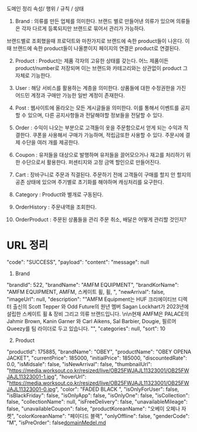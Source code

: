 도메인 정리 속성/ 행위 / 규칙 / 상태

1. Brand : 의류를 만든 업체를 의미한다. 브랜드 별로 만들어낸 의류가 있으며 의류들은 
 각자 다르게 등록되지만 브랜드로 묶어서 관리가 가능하다.

  브랜드별로 조회했을때 프로덕트와 마찬가지로 브랜드에 속한 product들이 나온다. 이때 브랜드에
속한 product들이 나올뿐이지 페이지의 연결은 product로 연결된다.

2. Product : Product는 제품 각자의 고유한 상태를 갖는다. 어느 제품이든 product/number로
저장되며 이는 브랜드와 카테고리와는 상관없이  product 그 자체로 기능한다.

3. User : 해당 서비스를 활용하는 계층을 의미한다. 상품들에 대한 수정권한을 가진 어드민 계정과 
 구매만 가능한 일반 계정이 존재한다.

4. Post : 웹사이트에 올라오는 모든 게시글들을 의미한다. 이를 통해서 이벤트를 공지할 수 있으며, 
 다른 공지사항들과 전달해야할 정보들을 전달할 수 있다.

5. Order : 수익이 나오는 부분으로 고객들이 옷을 주문함으로서 얻게 되는 수익과 직결한다. 쿠폰을 사용해서
구매가 가능하며, 적립금또한 사용할 수 있다. 주문시에 결제 수단을 여러 개를 제공한다.

6. Coupon : 유저들을 대상으로 발행하며 유저들을 끌어모으거나 재고를 처리하기 위한 수단으로서 활용한다.
 퍼센티지와 고정 금액 할인으로 만들어진다.

7. Cart : 장바구니로 주문과 직결된다. 주문하기 전에 고객들이 구매를 할지 안 할지의 공존 상태에 있으며
주기별로 초기화를 해야하며 캐싱처리를 요구한다.

8. Category : Product와 별개로 구동된다.

9. OrderHistory : 주문내역을 조회한다.

10. OrderProduct : 주문된 상품들을 관리 주문 취소, 배달은 어떻게 관리할 것인지?

# URL 정리

"code": "SUCCESS",
"payload":
  "content":
"message": null

1. Brand

"brandId": 522,
"brandName": "AMFM EQUIPMENT",
"brandKorName": "AMFM EQUIPMENT, AMFM, 스케이트 휠, 휠, ",
"newArrival": false,
"imageUrl": null,
"description": "\"AMFM Equipment는 HUF 크리에이티브 디렉터 출신의 Scott Tepper 와 Odd Future의 원년 멤버 Sagan Lockhart가 2023년에 설립한 스케이트 휠 & 장비 그리고 의류 브랜드입니다. \n\n현재 AMFM은 PALACE의 Jahmir Brown, Kanin Garner 와 Carl Aikens, Sal Barbier, Dougie, 필르머 Queezy를 팀 라이더로 두고 있습니다. \"",
"categories": null,
"sort": 10

2. Product

"productId": 175885,
"brandName": "OBEY",
"productName": "OBEY OPENA JACKET",
"currentPrice": 185000,
"initialPrice": 185000,
"discountedRate": 0.0,
"isMidsale": false,
"isNewArrival": false,
"thumbnailUrl": "https://media.worksout.co.kr/resized/live/OB25FWJAJL11323001/OB25FWJAJL11323001-1.jpg",
"hoverUrl": "https://media.worksout.co.kr/resized/live/OB25FWJAJL11323001/OB25FWJAJL11323001-0.jpg",
"color": "FADED BLACK ",
"isOnlyForUser": false,
"isBlackFriday": false,
"isOnlyApp": false,
"isOnlyOne": false,
"isCollection": false,
"collectionName": null,
"isFreeDelivery": false,
"unavailableMileage": false,
"unavailableCoupon": false,
"productKoreanName": "오베이 오페나 자켓",
"colorKoreanName": "페이디드 블랙",
"onlyOffline": false,
"genderCode": "M",
"isPreOrder": false[domainMedel.md](domainMedel.md)